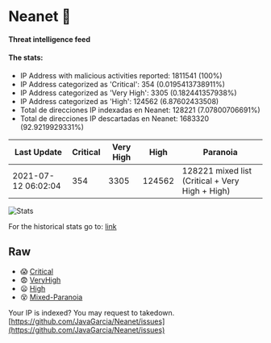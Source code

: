# Neanet :hocho:
#### Threat intelligence feed
#### The stats:

- IP Address with malicious activities reported: 1811541 (100%)
- IP Address categorized as 'Critical':  354 (0.0195413738911%)
- IP Address categorized as 'Very High':  3305 (0.182441357938%)
- IP Address categorized as 'High':  124562 (6.87602433508)
- Total de direcciones IP indexadas en Neanet:  128221 (7.07800706691%)
- Total de direcciones IP descartadas en Neanet:  1683320 (92.9219929331%)

| Last Update | Critical | Very High | High | Paranoia |
| --- | --- | --- | --- | --- |
| 2021-07-12 06:02:04 | 354 | 3305 | 124562 | 128221 mixed list (Critical + Very High + High)|

![Stats](https://docs.google.com/spreadsheets/d/e/2PACX-1vSnaNMIXVabIpDJjufMlzH7poXnshF3mgd8Is1g9ytUEzVsP5my4Trn8f-xkoLLQ38xpL3HtmUexLo6/pubchart?oid=501124687&format=image)

For the historical stats go to: [link](/stats.csv)
## Raw
- :scream: [Critical](https://raw.githubusercontent.com/JavaGarcia/Neanet/master/blacklists/neanet_critical.txt)
- :fearful: [VeryHigh](https://raw.githubusercontent.com/JavaGarcia/Neanet/master/blacklists/neanet_veryHigh.txtt)
- :frowning: [High](https://raw.githubusercontent.com/JavaGarcia/Neanet/master/blacklists/neanet_high.txt)
- :dizzy_face: [Mixed-Paranoia](https://raw.githubusercontent.com/JavaGarcia/Neanet/master/blacklists/neanet_all.txt)


Your IP is indexed? You may request to takedown. [https://github.com/JavaGarcia/Neanet/issues](https://github.com/JavaGarcia/Neanet/issues)







































































































































































































































































































































































































































































































































































































































































































































































































































































































































































































































































































































































































































































































































































































































































































































































































































































































































































































































































































































































































































































































































































































































































































































































































































































































































































































































































































































































































































































































































































































































































































































































































































































































































































































































































































































































































































































































































































































































































































































































































































































































































































































































































































































































































































































































































































































































































































































































































































































































































































































































































































































































































































































































































































































































































































































































































































































































































































































































































































































































































































































































































































































































































































































































































































































































































































































































































































































































































































































































































































































































































































































































































































































































































































































































































































































































































































































































































